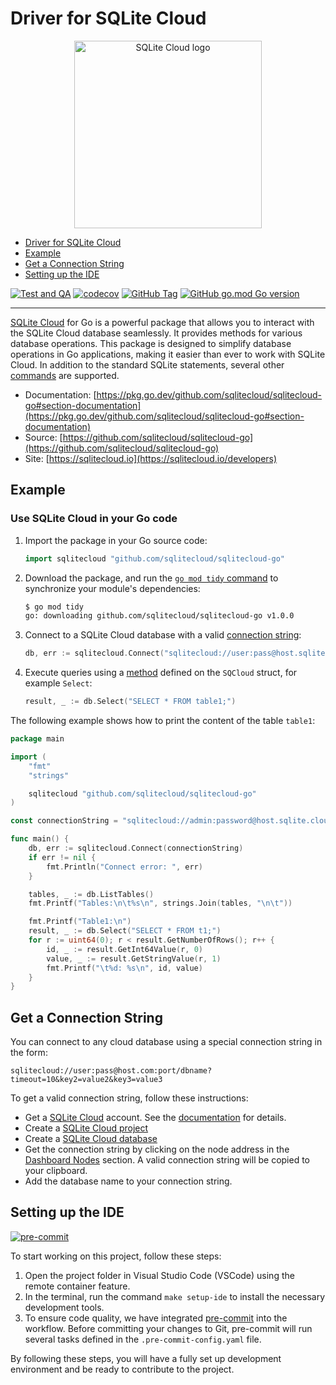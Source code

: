 
# Driver for SQLite Cloud

<p align="center">
  <img src="https://sqlitecloud.io/social/logo.png" height="300" alt="SQLite Cloud logo">
</p>

- [Driver for SQLite Cloud](#driver-for-sqlite-cloud)
- [Example](#example)
- [Get a Connection String](#get-a-connection-string)
- [Setting up the IDE](#setting-up-the-ide)

[![Test and QA](https://github.com/sqlitecloud/sqlitecloud-go/actions/workflows/testing.yaml/badge.svg?branch=main)](https://github.com/sqlitecloud/sqlitecloud-go/actions/workflows/testing.yaml)
[![codecov](https://codecov.io/gh/sqlitecloud/sqlitecloud-go/graph/badge.svg?token=5MAG3G4X01)](https://codecov.io/gh/sqlitecloud/sqlitecloud-go)
[![GitHub Tag](https://img.shields.io/github/v/tag/sqlitecloud/sqlitecloud-go?label=version&link=https%3A%2F%2Fpkg.go.dev%2Fgithub.com%2Fsqlitecloud%2Fsqlitecloud-go)](https://pkg.go.dev/github.com/sqlitecloud/sqlitecloud-go)
[![GitHub go.mod Go version](https://img.shields.io/github/go-mod/go-version/sqlitecloud/sqlitecloud-go?link=https%3A%2F%2Fpkg.go.dev%2Fgithub.com%2Fsqlitecloud%2Fsqlitecloud-go)](https://pkg.go.dev/github.com/sqlitecloud/sqlitecloud-go)

---

[SQLite Cloud](https://sqlitecloud.io) for Go is a powerful package that allows you to interact with the SQLite Cloud database seamlessly. It provides methods for various database operations. This package is designed to simplify database operations in Go applications, making it easier than ever to work with SQLite Cloud. In addition to the standard SQLite statements, several other [commands](https://docs.sqlitecloud.io/docs/commands) are supported.

- Documentation: [https://pkg.go.dev/github.com/sqlitecloud/sqlitecloud-go#section-documentation](https://pkg.go.dev/github.com/sqlitecloud/sqlitecloud-go#section-documentation)
- Source: [https://github.com/sqlitecloud/sqlitecloud-go](https://github.com/sqlitecloud/sqlitecloud-go)
- Site: [https://sqlitecloud.io](https://sqlitecloud.io/developers)

## Example

### Use SQLite Cloud in your Go code

1. Import the package in your Go source code:

    ```go
    import sqlitecloud "github.com/sqlitecloud/sqlitecloud-go"
    ```

2. Download the package, and run the [`go mod tidy` command](https://go.dev/ref/mod#go-mod-tidy) to synchronize your module's dependencies:

    ```bash
    $ go mod tidy
    go: downloading github.com/sqlitecloud/sqlitecloud-go v1.0.0
    ```

3. Connect to a SQLite Cloud database with a valid [connection string](#get-a-connection-string):

    ```go
    db, err := sqlitecloud.Connect("sqlitecloud://user:pass@host.sqlite.cloud:port/dbname")
    ```

4. Execute queries using a [method](#api-documentation) defined on the `SQCloud` struct, for example `Select`:

    ```go
    result, _ := db.Select("SELECT * FROM table1;")
    ```

The following example shows how to print the content of the table `table1`:

```go
package main

import (
    "fmt"
    "strings"

    sqlitecloud "github.com/sqlitecloud/sqlitecloud-go"
)

const connectionString = "sqlitecloud://admin:password@host.sqlite.cloud:8860/dbname.sqlite"

func main() {
    db, err := sqlitecloud.Connect(connectionString)
    if err != nil {
        fmt.Println("Connect error: ", err)
    }

    tables, _ := db.ListTables()
    fmt.Printf("Tables:\n\t%s\n", strings.Join(tables, "\n\t"))

    fmt.Printf("Table1:\n")
    result, _ := db.Select("SELECT * FROM t1;")
    for r := uint64(0); r < result.GetNumberOfRows(); r++ {
        id, _ := result.GetInt64Value(r, 0)
        value, _ := result.GetStringValue(r, 1)
        fmt.Printf("\t%d: %s\n", id, value)
    }
}
```

## Get a Connection String

You can connect to any cloud database using a special connection string in the form:

`sqlitecloud://user:pass@host.com:port/dbname?timeout=10&key2=value2&key3=value3`

To get a valid connection string, follow these instructions:

- Get a [SQLite Cloud](https://sqlitecloud.io/) account. See the [documentation](https://docs.sqlitecloud.io/docs/introduction/login) for details.
- Create a [SQLite Cloud project](https://docs.sqlitecloud.io/docs/introduction/projects)
- Create a [SQLite Cloud database](https://docs.sqlitecloud.io/docs/introduction/databases)
- Get the connection string by clicking on the node address in the [Dashboard Nodes](https://docs.sqlitecloud.io/docs/introduction/nodes) section. A valid connection string will be copied to your clipboard.
- Add the database name to your connection string.



## Setting up the IDE

[![pre-commit](https://img.shields.io/badge/pre--commit-enabled-brightgreen?logo=pre-commit)](https://github.com/pre-commit/pre-commit)

To start working on this project, follow these steps:

1. Open the project folder in Visual Studio Code (VSCode) using the remote container feature.
2. In the terminal, run the command `make setup-ide` to install the necessary development tools.
3. To ensure code quality, we have integrated [pre-commit](https://github.com/pre-commit/pre-commit) into the workflow. Before committing your changes to Git, pre-commit will run several tasks defined in the `.pre-commit-config.yaml` file.

By following these steps, you will have a fully set up development environment and be ready to contribute to the project.
